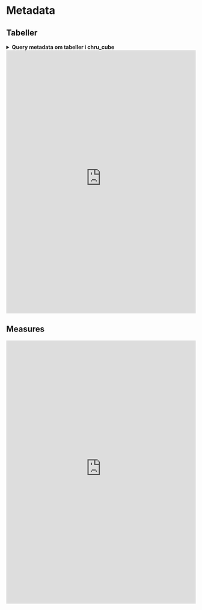 # Metadata

## Tabeller
<details>
   <summary><b>Query metadata om tabeller i chru_cube</b></summary>
   <center>
      ```sql
      USE [Flis2_LønHR_v2]
      SELECT
         col.TABLE_SCHEMA AS 'Skema'
         ,col.TABLE_NAME AS 'Tabel'
         ,col.ORDINAL_POSITION as ' '
         ,COALESCE(LEFT(keys.CONSTRAINT_NAME,1), NULL) AS '_Key'
         ,col.COLUMN_NAME AS 'Kolonne'
         ,DATA_TYPE AS 'Type'
         --,CHARACTER_MAXIMUM_LENGTH AS 'CharMaxLength'
         --,NUMERIC_PRECISION AS 'NumPrec'
         --,DATETIME_PRECISION AS 'dtPrec'
         ,COALESCE(DATETIME_PRECISION, NUMERIC_PRECISION, CHARACTER_MAXIMUM_LENGTH, NULL ) AS 'Len/Prec'
         ,CASE WHEN IS_NULLABLE = 'YES' THEN 'Y' ELSE 'N' END AS 'NULLs'
         ,COALESCE(colDesc.columnDescription, NULL) AS '_Beskrivelse'
        FROM INFORMATION_SCHEMA.COLUMNS col
      INNER JOIN information_schema.TABLES tbl 
         ON col.table_name = tbl.table_name
      LEFT JOIN INFORMATION_SCHEMA.KEY_COLUMN_USAGE keys ON 1=1
         AND keys.TABLE_SCHEMA = col.TABLE_SCHEMA
         AND keys.TABLE_NAME = col.TABLE_NAME
         AND keys.COLUMN_NAME = col.COLUMN_NAME			
      LEFT JOIN (
         SELECT 
            sc.object_id
            ,sc.column_id
            ,sc.name
            ,colProp.[value] AS 'ColumnDescription'
          FROM sys.columns sc
        INNER JOIN sys.extended_properties colProp
            ON colProp.major_id = sc.object_id
                AND colProp.minor_id = sc.column_id
                AND colProp.name = 'MS_Description' 
         ) colDesc
         ON colDesc.object_id = object_id(tbl.table_schema + '.' + tbl.table_name)
         AND colDesc.name = col.COLUMN_NAME
      WHERE 1=1
         AND col.TABLE_SCHEMA in ('chru_cube','DM_FL_HR')
         ORDER BY Skema asc, Tabel ASC, ' ' ASC       
      ```   
   </center>
</details>







<center>
<iframe width="100%" height="700" frameborder="0" scrolling="no" src="https://regionh-my.sharepoint.com/personal/nicolai_schmidt_01_regionh_dk1/_layouts/15/Doc.aspx?sourcedoc={c7c4140c-dc3a-4d83-955c-b6ae4c7ba5db}&action=embedview&wdAllowInteractivity=FALSE&Item=tbl_tabeller&&wdHideGridlines=TRUE&wdHideHeaders=TRUE&wdInConfigurator=TRUE&wdInConfigurator=TRUE&edesNext=TRUE&edrtees6=FALSE&resen=FALSE&ed1JS=FALSE&wdHideSheetTabs=TRUE&ActiveCell=A1000"></iframe>
</center>
 

## Measures
<center>
<iframe width="100%" height="700" frameborder="0" scrolling="no" src="https://regionh-my.sharepoint.com/personal/nicolai_schmidt_01_regionh_dk1/_layouts/15/Doc.aspx?sourcedoc={c7c4140c-dc3a-4d83-955c-b6ae4c7ba5db}&action=embedview&wdAllowInteractivity=FALSE&wdHideGridlines=TRUE&wdHideHeaders=TRUE&wdInConfigurator=TRUE&wdInConfigurator=TRUE&edesNext=TRUE&edrtees6=FALSE&resen=FALSE&ed1JS=FALSE&wdHideSheetTabs=TRUE&Item=tbl_measures&ActiveCell=A1000"></iframe>
</center>



<!--
&action=embedview
&wdAllowInteractivity=FALSE
&Item=measures
&wdHideGridlines=TRUE
&wdHideHeaders=TRUE
&wdInConfigurator=TRUE
&wdInConfigurator=TRUE
&edesNext=TRUE
&edrtees6=FALSE
&resen=FALSE
&ed1JS=FALSE
&wdHideSheetTabs=TRUE
&ActiveCell=A1000
-->

